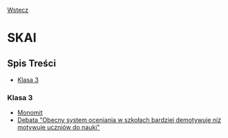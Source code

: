 [Wstecz](../README.md)

# SKAI

## Spis Treści

-   [Klasa 3](#klasa-3)

### Klasa 3

-   [Monomit](klasa3/monomit.md)
-   [Debata "Obecny system oceniania w szkołach bardziej demotywuje niż motywuje uczniów do nauki"](klasa3/debata-obecny-system-oceniania-w-szkolach-bardziej0demotywuje-niz-motywuje-uczniow-do-anuki.md)
